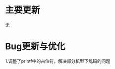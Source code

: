 <!--
 * @Author: GitTianxun163 tianxunwx@163.com
 * @Date: 2022-11-19 12:19:31
 * @LastEditors: GitTianxun163 tianxunwx@163.com
 * @LastEditTime: 2022-11-19 12:21:11
 * @FilePath: \FriendWar\UpdateLogs\inside-1101.md
 * @Description: 这是默认设置,请设置`customMade`, 打开koroFileHeader查看配置 进行设置: https://github.com/OBKoro1/koro1FileHeader/wiki/%E9%85%8D%E7%BD%AE
-->
# 主要更新
无<br>

# Bug更新与优化
1.调整了printf中的占位符，解决部分机型下乱码的问题<br>